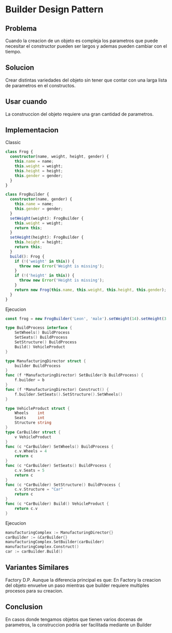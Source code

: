 # Builder Design Pattern

## Problema
Cuando la creacion de un objeto es compleja los parametros que puede necesitar el constructor pueden ser largos y ademas pueden cambiar con el tiempo.

## Solucion
Crear distintas variedades del objeto sin tener que contar con una larga lista de parametros en el constructos.

## Usar cuando
La construccion del objeto requiere una gran cantidad de parametros.

## Implementacion
Classic
```ts
class Frog {
  constructor(name, weight, height, gender) {
    this.name = name;
    this.weight = weight;
    this.height = height;
    this.gender = gender;
  }
}

class FrogBuilder {
  constructor(name, gender) {
    this.name = name;
    this.gender = gender;
  }
  setWeight(weight): FrogBuilder {
    this.weight = weight;
    return this;
  }
  setHeight(height): FrogBuilder {
    this.height = height;
    return this;
  }
  build(): Frog {
    if (!('weight' in this)) {
      throw new Error('Weight is missing');
    }
    if (!('height' in this)) {
      throw new Error('Height is missing');
    }
    return new Frog(this.name, this.weight, this.height, this.gender);
  }
}
```
Ejecucion
```js
const frog = new FrogBuilder('Leon', 'male').setWeight(14).setHeight(3.7).build();
```

```go
type BuildProcess interface {
	SetWheels() BuildProcess
	SetSeats() BuildProcess
	SetStructure() BuildProcess
	Build() VehicleProduct
}

type ManufacturingDirector struct {
	builder BuildProcess
}
func (f *ManufacturingDirector) SetBuilder(b BuildProcess) {
	f.builder = b
}
func (f *ManufacturingDirector) Construct() {
	f.builder.SetSeats().SetStructure().SetWheels()
}

type VehicleProduct struct {
	Wheels    int
	Seats     int
	Structure string
}
type CarBuilder struct {
	v VehicleProduct
}
func (c *CarBuilder) SetWheels() BuildProcess {
	c.v.Wheels = 4
	return c
}
func (c *CarBuilder) SetSeats() BuildProcess {
	c.v.Seats = 5
	return c
}
func (c *CarBuilder) SetStructure() BuildProcess {
	c.v.Structure = "Car"
	return c
}
func (c *CarBuilder) Build() VehicleProduct {
	return c.v
}
```
Ejecucion
```go
manufacturingComplex := ManufacturingDirector{}
carBuilder := &CarBuilder{}
manufacturingComplex.SetBuilder(carBuilder)
manufacturingComplex.Construct()
car := carBuilder.Build()
```

## Variantes Similares
Factory D.P.
Aunque la diferencia principal es que:
En Factory la creacion del objeto envuelve un paso mientras que builder requiere multiples procesos para su creacion.


## Conclusion
En casos donde tengamos objetos que tienen varios docenas de parametros, la construccion podria ser facilitada mediante un Builder